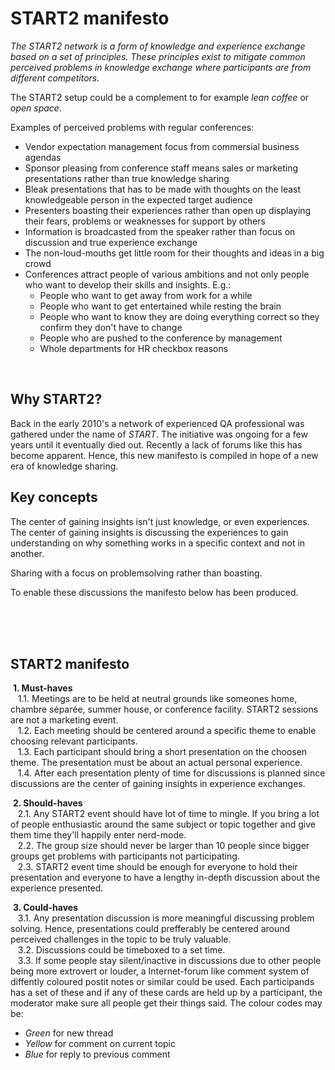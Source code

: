 # START2 manifesto
*The START2 network is a form of knowledge and experience exchange based on a set of principles. These principles exist to mitigate common perceived problems in knowledge exchange where participants are from different competitors.*  

The START2 setup could be a complement to for example _lean coffee_ or _open space_.

Examples of perceived problems with regular conferences:

* Vendor expectation management focus from commersial business agendas
* Sponsor pleasing from conference staff means sales or marketing presentations rather than true knowledge sharing
* Bleak presentations that has to be made with thoughts on the least knowledgeable person in the expected target audience
* Presenters boasting their experiences rather than open up displaying their fears, problems or weaknesses for support by others
* Information is broadcasted from the speaker rather than focus on discussion and true experience exchange
* The non-loud-mouths get little room for their thoughts and ideas in a big crowd
* Conferences attract people of various ambitions and not only people who want to develop their skills and insights. E.g.:
  * People who want to get away from work for a while
  * People who want to get entertained while resting the brain
  * People who want to know they are doing everything correct so they confirm they don't have to change
  * People who are pushed to the conference by management
  * Whole departments for HR checkbox reasons

&nbsp;  

## Why START2?
Back in the early 2010's a network of experienced QA professional was gathered under the name of _START_. The initiative was ongoing for a few years until it eventually died out. Recently a lack of forums like this has become apparent. Hence, this new manifesto is compiled in hope of a new era of knowledge sharing.

## Key concepts
The center of gaining insights isn't just knowledge, or even experiences. The center of gaining insights is discussing the experiences to gain understanding on why something works in a specific context and not in another.

Sharing with a focus on problemsolving rather than boasting.

To enable these discussions the manifesto below has been produced.


  
&nbsp;  
&nbsp;  
&nbsp;  

## START2 manifesto
&nbsp;**1. Must-haves**  
&nbsp;&nbsp;&nbsp;1.1. Meetings are to be held at neutral grounds like someones home, chambre séparée, summer house, or conference facility. START2 sessions are not a marketing event.  
&nbsp;&nbsp;&nbsp;1.2. Each meeting should be centered around a specific theme to enable choosing relevant participants.  
&nbsp;&nbsp;&nbsp;1.3. Each participant should bring a short presentation on the choosen theme. The presentation must be about an actual personal experience.  
&nbsp;&nbsp;&nbsp;1.4. After each presentation plenty of time for discussions is planned since discussions are the center of gaining insights in experience exchanges.  

&nbsp;**2. Should-haves**  
&nbsp;&nbsp;&nbsp;2.1. Any START2 event should have lot of time to mingle. If you bring a lot of people enthusiastic around the same subject or topic together and give them time they'll happily enter nerd-mode.  
&nbsp;&nbsp;&nbsp;2.2. The group size should never be larger than 10 people since bigger groups get problems with participants not participating.  
&nbsp;&nbsp;&nbsp;2.3. START2 event time should be enough for everyone to hold their presentation and everyone to have a lengthy in-depth discussion about the experience presented.  

&nbsp;**3. Could-haves**  
&nbsp;&nbsp;&nbsp;3.1. Any presentation discussion is more meaningful discussing problem solving. Hence, presentations could prefferably be centered around perceived challenges in the topic to be truly valuable.  
&nbsp;&nbsp;&nbsp;3.2. Discussions could be timeboxed to a set time.  
&nbsp;&nbsp;&nbsp;3.3. If some people stay silent/inactive in discussions due to other people being more extrovert or louder, a Internet-forum like comment system of diffently coloured postit notes or similar could be used. Each participands has a set of these and if any of these cards are held up by a participant, the moderator make sure all people get their things said. The colour codes may be:    
* _Green_ for new thread
* _Yellow_ for comment on current topic
* _Blue_ for reply to previous comment  

&nbsp;  
&nbsp;  
&nbsp;  

